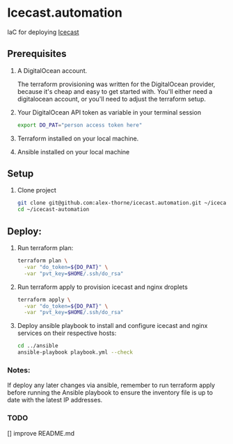 # Icecast.automation
IaC for deploying [Icecast](https://icecast.org/)

## Prerequisites

1. A DigitalOcean account.

    The terraform provisioning was written for the DigitalOcean provider, because it's cheap and easy to get started with. You'll either need a digitalocean account, or you'll need to adjust the terraform setup.

2. Your DigitalOcean API token as variable in your terminal session

    ``` bash
    export DO_PAT="person access token here"
    ```

3. Terraform installed on your local machine. 
4. Ansible installed on your local machine
  
## Setup

1. Clone project

    ``` bash
    git clone git@github.com:alex-thorne/icecast.automation.git ~/icecast-automation
    cd ~/icecast-automation
    ```

## Deploy:

1. Run terraform plan:

    ``` bash
    terraform plan \
      -var "do_token=${DO_PAT}" \
      -var "pvt_key=$HOME/.ssh/do_rsa"
    ```

2. Run terraform apply to provision icecast and nginx droplets

    ``` bash
    terraform apply \
      -var "do_token=${DO_PAT}" \
      -var "pvt_key=$HOME/.ssh/do_rsa"
    ```

3. Deploy ansible playbook to install and configure icecast and nginx services on their respective hosts:

    ```  bash
    cd ../ansible
    ansible-playbook playbook.yml --check
    ```

### Notes:

If deploy any later changes via ansible, remember to run terraform apply before running the Ansible playbook to ensure the inventory file is up to date with the latest IP addresses.

### TODO
[] improve README.md